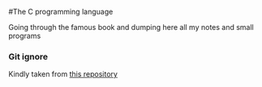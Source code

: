 #The C programming language

Going through the famous book and dumping here all my notes and small programs

### Git ignore

Kindly taken from [this repository](https://github.com/github/gitignore)
